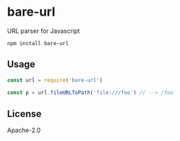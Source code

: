 # bare-url

URL parser for Javascript

```
npm install bare-url
```

## Usage

``` js
const url = require('bare-url')

const p = url.fileURLToPath('file:///foo') // --> /foo
```

## License

Apache-2.0
